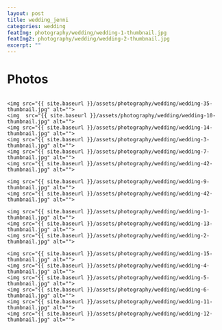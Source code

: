 ```yaml
---
layout: post
title: wedding_jenni
categories: wedding
featImg: photography/wedding/wedding-1-thumbnail.jpg
featImg2: photography/wedding/wedding-2-thumbnail.jpg
excerpt: ""
---
```


<div class="galleryIndexWrapper">


  <div class="post-index-title">
      <h1 class="featured-blog-post-title"> Photos </h1>
  </div>

<div class="gallery_story">
    <img src="{{ site.baseurl }}/assets/photography/wedding/wedding-8-thumbnail.jpg" alt="">

    <img src="{{ site.baseurl }}/assets/photography/wedding/wedding-35-thumbnail.jpg" alt="">
    <img  src="{{ site.baseurl }}/assets/photography/wedding/wedding-10-thumbnail.jpg" alt="">
    <img src="{{ site.baseurl }}/assets/photography/wedding/wedding-14-thumbnail.jpg" alt="">
    <img src="{{ site.baseurl }}/assets/photography/wedding/wedding-3-thumbnail.jpg" alt="">
    <img src="{{ site.baseurl }}/assets/photography/wedding/wedding-7-thumbnail.jpg" alt="">
    <img src="{{ site.baseurl }}/assets/photography/wedding/wedding-42-thumbnail.jpg" alt="">

    <img src="{{ site.baseurl }}/assets/photography/wedding/wedding-9-thumbnail.jpg" alt="">
    <img src="{{ site.baseurl }}/assets/photography/wedding/wedding-42-thumbnail.jpg" alt="">

    <img src="{{ site.baseurl }}/assets/photography/wedding/wedding-1-thumbnail.jpg" alt="">
    <img src="{{ site.baseurl }}/assets/photography/wedding/wedding-13-thumbnail.jpg" alt="">
    <img src="{{ site.baseurl }}/assets/photography/wedding/wedding-2-thumbnail.jpg" alt="">

    <img src="{{ site.baseurl }}/assets/photography/wedding/wedding-15-thumbnail.jpg" alt="">
    <img src="{{ site.baseurl }}/assets/photography/wedding/wedding-4-thumbnail.jpg" alt="">
    <img src="{{ site.baseurl }}/assets/photography/wedding/wedding-5-thumbnail.jpg" alt="">
    <img src="{{ site.baseurl }}/assets/photography/wedding/wedding-6-thumbnail.jpg" alt="">
    <img src="{{ site.baseurl }}/assets/photography/wedding/wedding-11-thumbnail.jpg" alt="">
    <img src="{{ site.baseurl }}/assets/photography/wedding/wedding-12-thumbnail.jpg" alt="">
</div>
</div>
